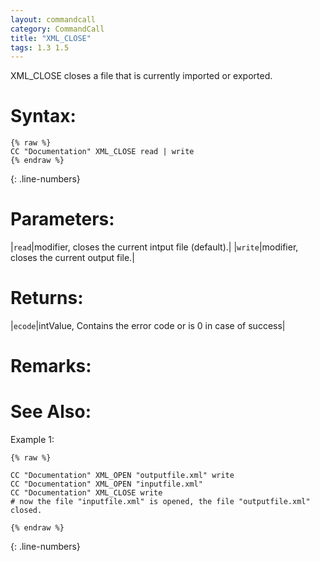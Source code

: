 ```yaml
---
layout: commandcall
category: CommandCall
title: "XML_CLOSE"
tags: 1.3 1.5
---
```


XML_CLOSE closes a file that is currently imported or exported.

# Syntax:  

```adoscript
{% raw %}
CC "Documentation" XML_CLOSE read | write
{% endraw %}
```
{: .line-numbers}

# Parameters:  

|`read`|modifier, closes the current intput file (default).|
|`write`|modifier, closes the current output file.|


# Returns:  

|`ecode`|intValue, Contains the error code or is 0 in case of success|

# Remarks:



# See Also:  



Example 1:

```adoscript
{% raw %}

CC "Documentation" XML_OPEN "outputfile.xml" write
CC "Documentation" XML_OPEN "inputfile.xml"
CC "Documentation" XML_CLOSE write
# now the file "inputfile.xml" is opened, the file "outputfile.xml" closed.

{% endraw %}
```
{: .line-numbers}

